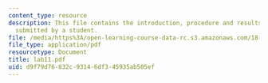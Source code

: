 ```yaml
---
content_type: resource
description: This file contains the introduction, procedure and results of an experiment
  submitted by a student.
file: /media/https%3A/open-learning-course-data-rc.s3.amazonaws.com/18-091-mathematical-exposition-spring-2005/d9f79d76832c93146df345935ab505ef_lab11.pdf
file_type: application/pdf
resourcetype: Document
title: lab11.pdf
uid: d9f79d76-832c-9314-6df3-45935ab505ef
---
```

